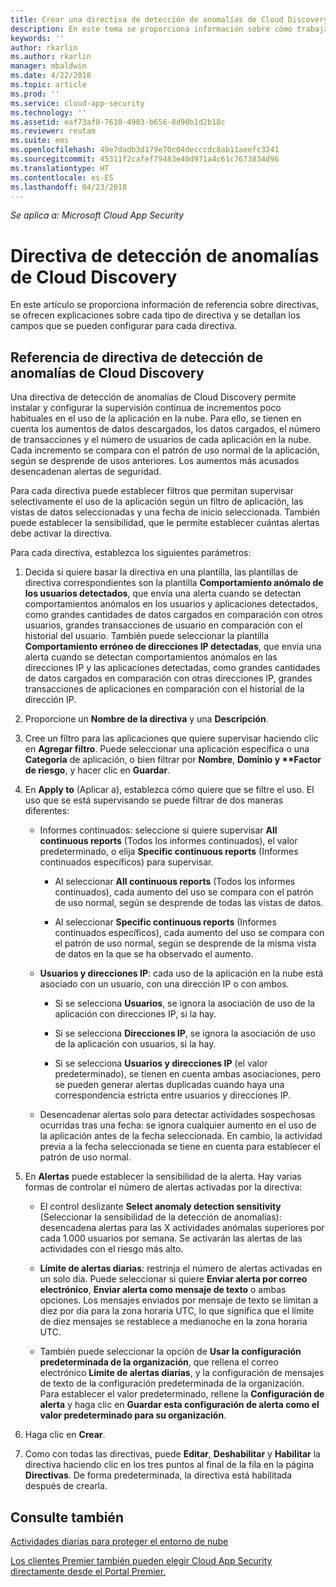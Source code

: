 ```yaml
---
title: Crear una directiva de detección de anomalías de Cloud Discovery en Cloud App Security | Microsoft Docs
description: En este tema se proporciona información sobre cómo trabajar con directivas de detección de anomalías de Cloud Discovery.
keywords: ''
author: rkarlin
ms.author: rkarlin
manager: mbaldwin
ms.date: 4/22/2018
ms.topic: article
ms.prod: ''
ms.service: cloud-app-security
ms.technology: ''
ms.assetid: eaf73af0-7610-4903-b656-8d90b1d2b18c
ms.reviewer: reutam
ms.suite: ems
ms.openlocfilehash: 49e7dadb3d179e70c04decccdc8ab11aeefc3241
ms.sourcegitcommit: 45311f2cafef79483e40d971a4c61c7673834d96
ms.translationtype: HT
ms.contentlocale: es-ES
ms.lasthandoff: 04/23/2018
---
```

*Se aplica a: Microsoft Cloud App Security*


# <a name="cloud-discovery-anomaly-detection-policy"></a>Directiva de detección de anomalías de Cloud Discovery
En este artículo se proporciona información de referencia sobre directivas, se ofrecen explicaciones sobre cada tipo de directiva y se detallan los campos que se pueden configurar para cada directiva.  
  
## <a name="cloud-discovery-anomaly-detection-policy-reference"></a>Referencia de directiva de detección de anomalías de Cloud Discovery  
Una directiva de detección de anomalías de Cloud Discovery permite instalar y configurar la supervisión continua de incrementos poco habituales en el uso de la aplicación en la nube. Para ello, se tienen en cuenta los aumentos de datos descargados, los datos cargados, el número de transacciones y el número de usuarios de cada aplicación en la nube. Cada incremento se compara con el patrón de uso normal de la aplicación, según se desprende de usos anteriores. Los aumentos más acusados desencadenan alertas de seguridad.  
  
Para cada directiva puede establecer filtros que permitan supervisar selectivamente el uso de la aplicación según un filtro de aplicación, las vistas de datos seleccionadas y una fecha de inicio seleccionada. También puede establecer la sensibilidad, que le permite establecer cuántas alertas debe activar la directiva.  

Para cada directiva, establezca los siguientes parámetros:

1. Decida si quiere basar la directiva en una plantilla, las plantillas de directiva correspondientes son la plantilla **Comportamiento anómalo de los usuarios detectados**, que envía una alerta cuando se detectan comportamientos anómalos en los usuarios y aplicaciones detectados, como grandes cantidades de datos cargados en comparación con otros usuarios, grandes transacciones de usuario en comparación con el historial del usuario. También puede seleccionar la plantilla **Comportamiento erróneo de direcciones IP detectadas**, que envía una alerta cuando se detectan comportamientos anómalos en las direcciones IP y las aplicaciones detectadas, como grandes cantidades de datos cargados en comparación con otras direcciones IP, grandes transacciones de aplicaciones en comparación con el historial de la dirección IP. 
 
2. Proporcione un **Nombre de la directiva** y una **Descripción**.  

3. Cree un filtro para las aplicaciones que quiere supervisar haciendo clic en <strong>Agregar filtro</strong>. 
   Puede seleccionar una aplicación específica o una <strong>Categoría</strong> de aplicación, o bien filtrar por <strong>Nombre</strong>, <strong>Dominio y **Factor de riesgo</strong>, y hacer clic en <strong>Guardar</strong>.

4. En **Apply to** (Aplicar a), establezca cómo quiere que se filtre el uso. El uso que se está supervisando se puede filtrar de dos maneras diferentes:  
  
    -   Informes continuados: seleccione si quiere supervisar **All continuous reports** (Todos los informes continuados), el valor predeterminado, o elija **Specific continuous reports** (Informes continuados específicos) para supervisar.  
  
        -   Al seleccionar **All continuous reports** (Todos los informes continuados), cada aumento del uso se compara con el patrón de uso normal, según se desprende de todas las vistas de datos.  
  
        -   Al seleccionar **Specific continuous reports** (Informes continuados específicos), cada aumento del uso se compara con el patrón de uso normal, según se desprende de la misma vista de datos en la que se ha observado el aumento.  
  
    -   **Usuarios y direcciones IP**: cada uso de la aplicación en la nube está asociado con un usuario, con una dirección IP o con ambos.  
  
        -   Si se selecciona **Usuarios**, se ignora la asociación de uso de la aplicación con direcciones IP, si la hay.  
  
        -   Si se selecciona **Direcciones IP**, se ignora la asociación de uso de la aplicación con usuarios, si la hay.  
  
        -   Si se selecciona **Usuarios y direcciones IP** (el valor predeterminado), se tienen en cuenta ambas asociaciones, pero se pueden generar alertas duplicadas cuando haya una correspondencia estricta entre usuarios y direcciones IP.
    -   Desencadenar alertas solo para detectar actividades sospechosas ocurridas tras una fecha: se ignora cualquier aumento en el uso de la aplicación antes de la fecha seleccionada. En cambio, la actividad previa a la fecha seleccionada se tiene en cuenta para establecer el patrón de uso normal.  
  
5. En **Alertas** puede establecer la sensibilidad de la alerta. Hay varias formas de controlar el número de alertas activadas por la directiva:  
  
    -   El control deslizante **Select anomaly detection sensitivity** (Seleccionar la sensibilidad de la detección de anomalías): desencadena alertas para las X actividades anómalas superiores por cada 1.000 usuarios por semana. Se activarán las alertas de las actividades con el riesgo más alto.  
  
    -   **Límite de alertas diarias**: restrinja el número de alertas activadas en un solo día. Puede seleccionar si quiere **Enviar alerta por correo electrónico**, **Enviar alerta como mensaje de texto** o ambas opciones. Los mensajes enviados por mensaje de texto se limitan a diez por día para la zona horaria UTC, lo que significa que el límite de diez mensajes se restablece a medianoche en la zona horaria UTC.

    - También puede seleccionar la opción de **Usar la configuración predeterminada de la organización**, que rellena el correo electrónico **Límite de alertas diarias**, y la configuración de mensajes de texto de la configuración predeterminada de la organización. Para establecer el valor predeterminado, rellene la **Configuración de alerta** y haga clic en **Guardar esta configuración de alerta como el valor predeterminado para su organización**.

6. Haga clic en **Crear**.

7. Como con todas las directivas, puede **Editar**, **Deshabilitar** y **Habilitar** la directiva haciendo clic en los tres puntos al final de la fila en la página **Directivas**. De forma predeterminada, la directiva está habilitada después de crearla.

## <a name="see-also"></a>Consulte también  
[Actividades diarias para proteger el entorno de nube](daily-activities-to-protect-your-cloud-environment.md)   

[Los clientes Premier también pueden elegir Cloud App Security directamente desde el Portal Premier.](https://premier.microsoft.com/)  
  
  